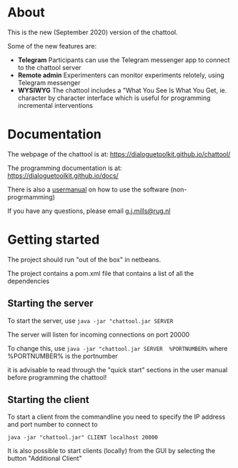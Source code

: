 # About

This is the new (September 2020) version of the chattool.

Some of the new features are:

- **Telegram** Participants can use the Telegram messenger app to connect to the chattool server
- **Remote admin** Experimenters can monitor experiments relotely, using Telegram messenger
- **WYSIWYG** The chattool includes a "What You See Is What You Get, ie. character by character interface which is useful for programming incremental interventions


# Documentation

The webpage of the chattool is at: https://dialoguetoolkit.github.io/chattool/

The programming documentation is at:   https://dialoguetoolkit.github.io/docs/

There is also a [usermanual](docs/usermanual/usermanual.pdf) on how to use the software (non-progrmamming)

If you have any questions, please email g.j.mills@rug.nl

# Getting started

The project should run "out of the box" in netbeans.

The project contains a pom.xml file that contains a list of all the dependencies

## Starting the server

To start the server, use ```java -jar "chattool.jar SERVER``` 

The server will listen for incoming connections on port 20000

To change this, use ```java -jar "chattool.jar SERVER  %PORTNUMBER%```  where %PORTNUMBER% is the portnumber

it is advisable to read through the "quick start" sections in the user manual before programming the chattool!


## Starting the client

To start a client from the commandline you need to specify the IP address and port number to connect to

```java -jar "chattool.jar" CLIENT localhost 20000```

It is also possible to start clients (locally) from the GUI by selecting the button "Additional Client" 



